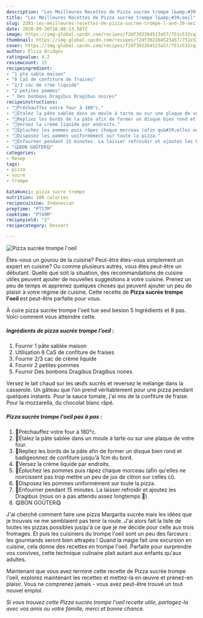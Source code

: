 ```yaml
---
description: "Les Meilleures Recettes de Pizza sucrée trompe l&amp;#39;oeil"
title: "Les Meilleures Recettes de Pizza sucrée trompe l&amp;#39;oeil"
slug: 2291-les-meilleures-recettes-de-pizza-sucree-trompe-l-and-39-oeil
date: 2020-09-26T16:08:13.587Z
image: https://img-global.cpcdn.com/recipes/f2df392264523a57/751x532cq70/pizza-sucree-trompe-loeil-photo-principale-de-la-recette.jpg
thumbnail: https://img-global.cpcdn.com/recipes/f2df392264523a57/751x532cq70/pizza-sucree-trompe-loeil-photo-principale-de-la-recette.jpg
cover: https://img-global.cpcdn.com/recipes/f2df392264523a57/751x532cq70/pizza-sucree-trompe-loeil-photo-principale-de-la-recette.jpg
author: Eliza Bridges
ratingvalue: 4.2
reviewcount: 15
recipeingredient:
- "1 pte sable maison"
- "8 CaS de confiture de fraises"
- "2/3 cac de crme liquide"
- "2 petites pommes"
- " Des bonbons Dragibus Dragibus noires"
recipeinstructions:
- "🍕Préchauffez votre four à 180°c."
- "🍕Étalez la pâte sablée dans un moule à tarte ou sur une plaque de votre four."
- "🍕Repliez les bords de la pâte afin de former un disque bien rond et badigeonnez de confiture jusqu&#39;à 1cm du bord."
- "🍕Versez la crème liquide par endroits."
- "🍕Épluchez les pommes puis râpez chaque morceau (afin qu&#39;elles ne noircissent pas trop mettre un peu de jus de citron sur celles ci)."
- "🍕Disposez les pommes uniformément sur toute la pizza."
- "🍕Enfourner pendant 15 minutes. La laisser refroidir et ajoutez les Dragibus (nous on a pas attendu assez longtemps 🤣)"
- "😋BON GOÛTER😋"
categories:
- Resep
tags:
- pizza
- sucre
- trompe

katakunci: pizza sucre trompe 
nutrition: 100 calories
recipecuisine: Indonesian
preptime: "PT17M"
cooktime: "PT49M"
recipeyield: "2"
recipecategory: Dessert

---
```



![Pizza sucrée trompe l&#39;oeil](https://img-global.cpcdn.com/recipes/f2df392264523a57/751x532cq70/pizza-sucree-trompe-loeil-photo-principale-de-la-recette.jpg)

Êtes-vous un gourou de la cuisine? Peut-être êtes-vous simplement un expert en cuisine? Ou comme plusieurs autres, vous êtes peut-être un débutant. Quelle que soit la situation, des recommandations de cuisine utiles peuvent ajouter de nouvelles suggestions à votre cuisine. Prenez un peu de temps et apprenez quelques choses qui peuvent ajouter un peu de plaisir à votre régime de cuisine. Cette recette de <strong> Pizza sucrée trompe l&#39;oeil </strong> est peut-être parfaite pour vous.

<!--inarticleads1-->

À cuire pizza sucrée trompe l&#39;oeil tue seul besion 5 Ingrédients et 8 pas. Voici comment vous atteindre cette.

##### Ingrédients de pizza sucrée trompe l&#39;oeil :

1. Fournir 1 pâte sablée maison
1. Utilisation 8 CaS de confiture de fraises
1. Fournir 2/3 cac de crème liquide
1. Fournir 2 petites pommes
1. Fournir  Des bonbons Dragibus Dragibus noires


Versez le lait chaud sur les œufs sucrés et reversez le mélange dans la casserole. Un gâteau que l&#39;on prend véritablement pour une pizza pendant quelques instants. Pour la sauce tomate, j&#39;ai mis de la confiture de fraise. Pour la mozzarella, du chocolat blanc râpé. 

<!--inarticleads2-->

##### Pizza sucrée trompe l&#39;oeil pas à pas :

1. 🍕Préchauffez votre four à 180°c.
1. 🍕Étalez la pâte sablée dans un moule à tarte ou sur une plaque de votre four.
1. 🍕Repliez les bords de la pâte afin de former un disque bien rond et badigeonnez de confiture jusqu&#39;à 1cm du bord.
1. 🍕Versez la crème liquide par endroits.
1. 🍕Épluchez les pommes puis râpez chaque morceau (afin qu&#39;elles ne noircissent pas trop mettre un peu de jus de citron sur celles ci).
1. 🍕Disposez les pommes uniformément sur toute la pizza.
1. 🍕Enfourner pendant 15 minutes. La laisser refroidir et ajoutez les Dragibus (nous on a pas attendu assez longtemps 🤣)
1. 😋BON GOÛTER😋


J&#39;ai cherché comment faire une pizza Margarita sucrée mais les idées que je trouvais ne me semblaient pas tenir la route. J&#39;ai alors fait la liste de toutes les pizzas possibles jusqu&#39;à ce que je me décide pour celle aux trois fromages. Et puis les cuisiniers du trompe l&#39;oeil sont un peu des farceurs : les gourmands seront bien attrapés ! Quand la magie fait une excursion en cuisine, cela donne des recettes en trompe l&#39;oeil. Parfaite pour surprendre vos convives, cette technique culinaire plait autant aux enfants qu&#39;aux adultes. 

<!--inarticleads1-->

<p>
Maintenant que vous avez terminé cette recette de Pizza sucrée trompe l&#39;oeil, explorez maintenant les recettes et mettez-la en œuvre et prenez-en plaisir. Vous ne comprenez jamais - vous avez peut-être trouvé un tout nouvel emploi.
</p>

<p>
<i>Si vous trouvez cette Pizza sucrée trompe l&#39;oeil recette utile, partagez-la avec vos amis ou votre famille, merci et bonne chance.</i>
</p>
